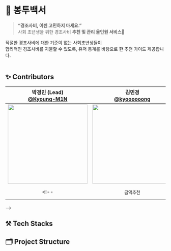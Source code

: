 # 💌 봉투백서

> **“경조사비, 이젠 고민하지 마세요.”**
<br/>사회 초년생을 위한 경조사비 **추천 및 관리 올인원 서비스💫**


적절한 경조사비에 대한 기준이 없는 사회초년생들이
<br/>
합리적인 경조사비를 지불할 수 있도록, 유저 통계를 바탕으로 한 추천 가이드 제공합니다.
<br/>
<br/>
## **✨ Contributors**

|                              박경민 (Lead) <br> [@Kyoung-M1N](https://github.com/Kyoung-M1N)                   |                           김민경 <br> [@kyoooooong](https://github.com/kyoooooong)                             |                  조운재 <br> [@chounjae](https://github.com/chounjae)                             |
|:--------------------------------------------------------------------------------------------------------:|:--------------------------------------------------------------------------------------------------------:|:--------------------------------------------------------------------------------------------------------:|
| <img width="250" src="https://avatars.githubusercontent.com/u/67535039?v=4"/> | <img width="250" src="https://avatars.githubusercontent.com/u/149250433?v=4"/> | <img width="250" src="https://avatars.githubusercontent.com/u/102952487?v=4"/> |
<!--|                                              `금액추천`                                                    |                                              `온보딩`<br>`홈`                                               |                           `기록하기`<br>`상세내용`<br>                                                      |
-->
<br/>

## **⚒️ Tech Stacks**

## **🗂️ Project Structure**


